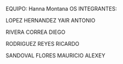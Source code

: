 EQUIPO: Hanna Montana OS
INTEGRANTES:

LOPEZ HERNANDEZ YAIR ANTONIO

RIVERA CORREA DIEGO

RODRIGUEZ REYES RICARDO

SANDOVAL FLORES MAURICIO ALEXEY
